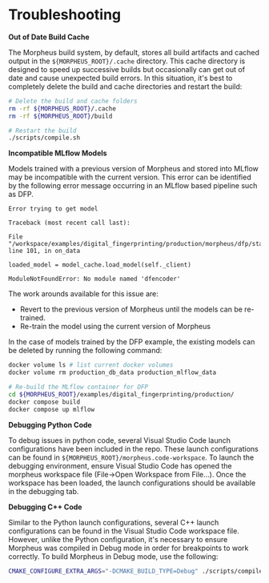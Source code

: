 <!--
SPDX-FileCopyrightText: Copyright (c) 2022-2024, NVIDIA CORPORATION & AFFILIATES. All rights reserved.
SPDX-License-Identifier: Apache-2.0

Licensed under the Apache License, Version 2.0 (the "License");
you may not use this file except in compliance with the License.
You may obtain a copy of the License at

http://www.apache.org/licenses/LICENSE-2.0

Unless required by applicable law or agreed to in writing, software
distributed under the License is distributed on an "AS IS" BASIS,
WITHOUT WARRANTIES OR CONDITIONS OF ANY KIND, either express or implied.
See the License for the specific language governing permissions and
limitations under the License.
-->

# Troubleshooting

**Out of Date Build Cache**

The Morpheus build system, by default, stores all build artifacts and cached output in the `${MORPHEUS_ROOT}/.cache` directory. This cache directory is designed to speed up successive builds but occasionally can get out of date and cause unexpected build errors. In this situation, it's best to completely delete the build and cache directories and restart the build:

```bash
# Delete the build and cache folders
rm -rf ${MORPHEUS_ROOT}/.cache
rm -rf ${MORPHEUS_ROOT}/build

# Restart the build
./scripts/compile.sh
```

**Incompatible MLflow Models**

Models trained with a previous version of Morpheus and stored into MLflow may be incompatible with the current version. This error can be identified by the following error message occurring in an MLflow based pipeline such as DFP.

```
Error trying to get model

Traceback (most recent call last):

File "/workspace/examples/digital_fingerprinting/production/morpheus/dfp/stages/dfp_inference_stage.py", line 101, in on_data

loaded_model = model_cache.load_model(self._client)
```
```
ModuleNotFoundError: No module named 'dfencoder'
```

The work arounds available for this issue are:

* Revert to the previous version of Morpheus until the models can be re-trained.
* Re-train the model using the current version of Morpheus

In the case of models trained by the DFP example, the existing models can be deleted by running the following command:

```bash
docker volume ls # list current docker volumes
docker volume rm production_db_data production_mlflow_data

# Re-build the MLflow container for DFP
cd ${MORPHEUS_ROOT}/examples/digital_fingerprinting/production/
docker compose build
docker compose up mlflow
```


**Debugging Python Code**

To debug issues in python code, several Visual Studio Code launch configurations have been included in the repo. These launch configurations can be found in `${MORPHEUS_ROOT}/morpheus.code-workspace`. To launch the debugging environment, ensure Visual Studio Code has opened the morpheus workspace file (File->Open Workspace from File...). Once the workspace has been loaded, the launch configurations should be available in the debugging tab.

**Debugging C++ Code**

Similar to the Python launch configurations, several C++ launch configurations can be found in the Visual Studio Code workspace file. However, unlike the Python configuration, it's necessary to ensure Morpheus was compiled in Debug mode in order for breakpoints to work correctly. To build Morpheus in Debug mode, use the following:

```bash
CMAKE_CONFIGURE_EXTRA_ARGS="-DCMAKE_BUILD_TYPE=Debug" ./scripts/compile.sh
```
